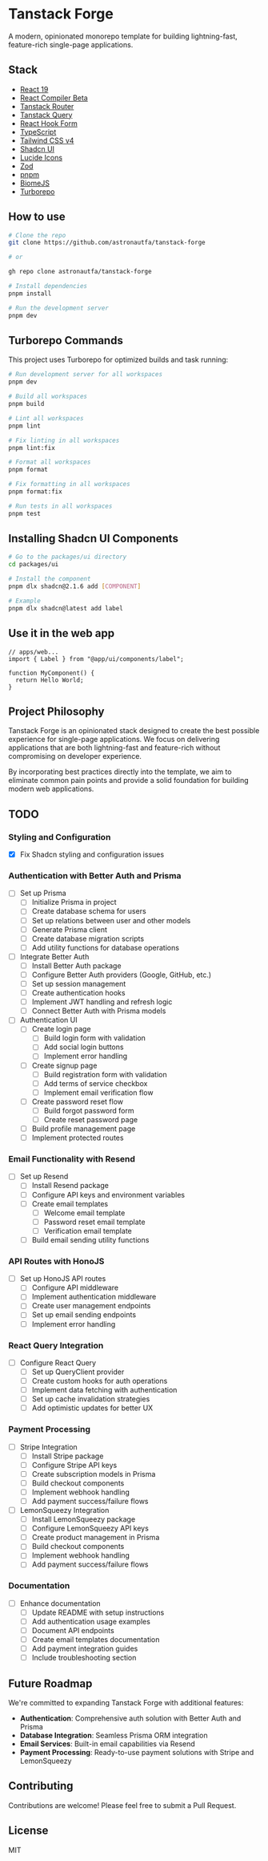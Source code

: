 # Tanstack Forge

A modern, opinionated monorepo template for building lightning-fast, feature-rich single-page applications.

## Stack

- [React 19](https://react.dev/)
- [React Compiler Beta](https://github.com/react-compiler/react-compiler)
- [Tanstack Router](https://tanstack.com/router)
- [Tanstack Query](https://tanstack.com/query)
- [React Hook Form](https://react-hook-form.com/)
- [TypeScript](https://www.typescriptlang.org/)
- [Tailwind CSS v4](https://tailwindcss.com/)
- [Shadcn UI](https://ui.shadcn.com/)
- [Lucide Icons](https://lucide.dev/)
- [Zod](https://zod.dev/)
- [pnpm](https://pnpm.io/)
- [BiomeJS](https://biomejs.dev/)
- [Turborepo](https://turbo.build/)

## How to use

```bash
# Clone the repo
git clone https://github.com/astronautfa/tanstack-forge

# or

gh repo clone astronautfa/tanstack-forge
```

```bash
# Install dependencies
pnpm install
```

```bash
# Run the development server
pnpm dev
```

## Turborepo Commands

This project uses Turborepo for optimized builds and task running:

```bash
# Run development server for all workspaces
pnpm dev

# Build all workspaces
pnpm build

# Lint all workspaces
pnpm lint

# Fix linting in all workspaces
pnpm lint:fix

# Format all workspaces
pnpm format

# Fix formatting in all workspaces
pnpm format:fix

# Run tests in all workspaces
pnpm test
```

## Installing Shadcn UI Components

```bash
# Go to the packages/ui directory
cd packages/ui
```

```bash
# Install the component
pnpm dlx shadcn@2.1.6 add [COMPONENT]
```

```bash
# Example
pnpm dlx shadcn@latest add label
```

## Use it in the web app

```tsx
// apps/web...
import { Label } from "@app/ui/components/label";

function MyComponent() {
  return Hello World;
}
```

## Project Philosophy

Tanstack Forge is an opinionated stack designed to create the best possible experience for single-page applications. We focus on delivering applications that are both lightning-fast and feature-rich without compromising on developer experience.

By incorporating best practices directly into the template, we aim to eliminate common pain points and provide a solid foundation for building modern web applications.

## TODO

### Styling and Configuration

- [x] Fix Shadcn styling and configuration issues

### Authentication with Better Auth and Prisma

- [ ] Set up Prisma
  - [ ] Initialize Prisma in project
  - [ ] Create database schema for users
  - [ ] Set up relations between user and other models
  - [ ] Generate Prisma client
  - [ ] Create database migration scripts
  - [ ] Add utility functions for database operations

- [ ] Integrate Better Auth
  - [ ] Install Better Auth package
  - [ ] Configure Better Auth providers (Google, GitHub, etc.)
  - [ ] Set up session management
  - [ ] Create authentication hooks
  - [ ] Implement JWT handling and refresh logic
  - [ ] Connect Better Auth with Prisma models

- [ ] Authentication UI
  - [ ] Create login page
    - [ ] Build login form with validation
    - [ ] Add social login buttons
    - [ ] Implement error handling
  - [ ] Create signup page
    - [ ] Build registration form with validation
    - [ ] Add terms of service checkbox
    - [ ] Implement email verification flow
  - [ ] Create password reset flow
    - [ ] Build forgot password form
    - [ ] Create reset password page
  - [ ] Build profile management page
  - [ ] Implement protected routes

### Email Functionality with Resend

- [ ] Set up Resend
  - [ ] Install Resend package
  - [ ] Configure API keys and environment variables
  - [ ] Create email templates
    - [ ] Welcome email template
    - [ ] Password reset email template
    - [ ] Verification email template
  - [ ] Build email sending utility functions

### API Routes with HonoJS

- [ ] Set up HonoJS API routes
  - [ ] Configure API middleware
  - [ ] Implement authentication middleware
  - [ ] Create user management endpoints
  - [ ] Set up email sending endpoints
  - [ ] Implement error handling

### React Query Integration

- [ ] Configure React Query
  - [ ] Set up QueryClient provider
  - [ ] Create custom hooks for auth operations
  - [ ] Implement data fetching with authentication
  - [ ] Set up cache invalidation strategies
  - [ ] Add optimistic updates for better UX

### Payment Processing

- [ ] Stripe Integration
  - [ ] Install Stripe package
  - [ ] Configure Stripe API keys
  - [ ] Create subscription models in Prisma
  - [ ] Build checkout components
  - [ ] Implement webhook handling
  - [ ] Add payment success/failure flows

- [ ] LemonSqueezy Integration
  - [ ] Install LemonSqueezy package
  - [ ] Configure LemonSqueezy API keys
  - [ ] Create product management in Prisma
  - [ ] Build checkout components
  - [ ] Implement webhook handling
  - [ ] Add payment success/failure flows

### Documentation

- [ ] Enhance documentation
  - [ ] Update README with setup instructions
  - [ ] Add authentication usage examples
  - [ ] Document API endpoints
  - [ ] Create email templates documentation
  - [ ] Add payment integration guides
  - [ ] Include troubleshooting section

## Future Roadmap

We're committed to expanding Tanstack Forge with additional features:

- **Authentication**: Comprehensive auth solution with Better Auth and Prisma
- **Database Integration**: Seamless Prisma ORM integration
- **Email Services**: Built-in email capabilities via Resend
- **Payment Processing**: Ready-to-use payment solutions with Stripe and LemonSqueezy

## Contributing

Contributions are welcome! Please feel free to submit a Pull Request.

## License

MIT
